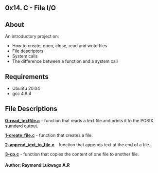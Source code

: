 ## 0x14. C - File I/O

## About
An introductory project on:
- How to create, open, close, read and write files
- File descriptors
- System calls
- The difference between a function and a system call

## Requirements
- Ubuntu 20.04
- gcc 4.8.4

## File Descriptions
**[0-read_textfile.c](0-read_textfile.c)** - function that reads a text file and prints it to the POSIX standard output.

**[1-create_file.c](1-create_file.c)** - function that creates a file.

**[2-append_text_to_file.c](2-append_text_to_file.c)** - function that appends text at the end of a file.

**[3-cp.c](3-cp.c)** - function that copies the content of one file to another file.

#### Author: Raymond Lukwago A.R

